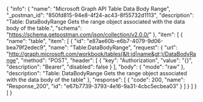{
  "info": {
    "name": "Microsoft Graph API Table Data Body Range",
    "_postman_id": "850fd815-94e8-4f24-ac43-8f55732d1113",
    "description": "Table: DataBodyRange Gets the range object associated with the data body of the table.",
    "schema": "https://schema.getpostman.com/json/collection/v2.0.0/"
  },
  "item": [
    {
      "name": "table",
      "item": [
        {
          "id": "e87ae60b-e6b7-4079-9d06-bea79f2edec9",
          "name": "Table:DataBodyRange",
          "request": {
            "url": "http://graph.microsoft.com/workbook/tables(&lt;id|name&gt;)/DataBodyRange",
            "method": "POST",
            "header": [
              {
                "key": "Authorization",
                "value": "{}",
                "description": "Bearer",
                "disabled": false
              }
            ],
            "body": {
              "mode": "raw"
            },
            "description": "Table: DataBodyRange Gets the range object associated with the data body of the table"
          },
          "response": [
            {
              "code": 200,
              "name": "Response_200",
              "id": "e67b7739-3793-4e16-9a31-4cbc5ecbea03"
            }
          ]
        }
      ]
    }
  ]
}